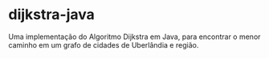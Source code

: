 # dijkstra-java
Uma implementação do Algoritmo Dijkstra em Java, para encontrar o menor caminho em um grafo de cidades de Uberlândia e região.
